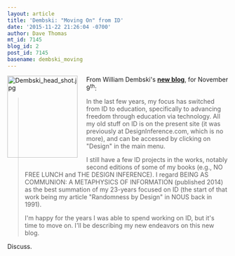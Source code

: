 ```yaml
---
layout: article
title: 'Dembski: "Moving On" from ID'
date: '2015-11-22 21:26:04 -0700'
author: Dave Thomas
mt_id: 7145
blog_id: 2
post_id: 7145
basename: dembski_moving
---
```

<img src="{{ site.baseurl }}/uploads/2015/Dembski_head_shot.jpg" alt="Dembski_head_shot.jpg" width="160" height="187" style="float: left; margin: 0 20px 20px 0;" class="mt-image-left" />

From William Dembski's **[new blog](https://billdembski.com/a-new-day/)**, for November 9<sup>th</sup>:

> In the last few years, my focus has switched from ID to education, specifically to advancing freedom through education via technology. All my old stuff on ID is on the present site (it was previously at DesignInference.com, which is no more), and can be accessed by clicking on "Design" in the main menu.
> 
> I still have a few ID projects in the works, notably second editions of some of my books (e.g., NO FREE LUNCH and THE DESIGN INFERENCE). I regard BEING AS COMMUNION: A METAPHYSICS OF INFORMATION (published 2014) as the best summation of my 23-years focused on ID (the start of that work being my article "Randomness by Design" in NOUS back in 1991).
> 
> I'm happy for the years I was able to spend working on ID, but it's time to move on. I'll be describing my new endeavors on this new blog.

Discuss.
